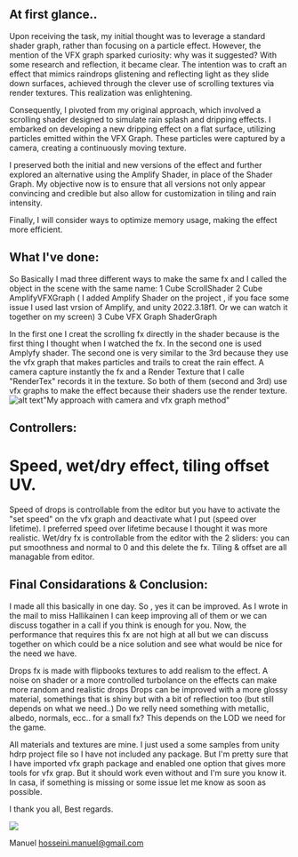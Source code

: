 ## At first glance..
Upon receiving the task, my initial thought was to leverage a standard shader graph, rather than focusing on a particle effect. 
However, the mention of the VFX graph sparked curiosity: why was it suggested? With some research and reflection, it became clear. 
The intention was to craft an effect that mimics raindrops glistening and reflecting light as they slide down surfaces, achieved through the clever use of scrolling textures via render textures. 
This realization was enlightening.

Consequently, I pivoted from my original approach, which involved a scrolling shader designed to simulate rain splash and dripping effects. 
I embarked on developing a new dripping effect on a flat surface, utilizing particles emitted within the VFX Graph. These particles were captured by a camera, creating a continuously moving texture.

I preserved both the initial and new versions of the effect and further explored an alternative using the Amplify Shader, in place of the Shader Graph. 
My objective now is to ensure that all versions not only appear convincing and credible but also allow for customization in tiling and rain intensity.

Finally, I will consider ways to optimize memory usage, making the effect more efficient.

## What I've done:

So Basically I mad three different ways to make the same fx and I called the object  in the scene with the same name:
1 Cube ScrollShader
2 Cube AmplifyVFXGraph ( I added Amplify Shader on the project , if you face some issue I used last vrsion of Amplify, and unity 2022.3.18f1. Or we can watch it together on my screen)
3 Cube VFX Graph ShaderGraph

In the first one I creat the scrolling fx directly in the shader because is the first thing I thought when I watched the fx.
In the second one is used Amplyfy shader.
The second one is very similar to the 3rd because they use the vfx graph that makes particles and trails to creat the rain effect.
A camera capture instantly the fx and a Render Texture that I calle "RenderTex" records it in the texture.
So both of them (second and 3rd) use vfx graphs to make the effect because their shaders use the render texture.
![alt text](https://github.com/sanliuk/RainDrop/blob/master/Screenshot%202024-04-11%20132714.png
)"My approach with camera and vfx graph method"
## Controllers:
# Speed,  wet/dry effect, tiling offset UV.

Speed of drops is controllable from the editor but you have to activate the "set speed" on the vfx graph and deactivate what I put (speed over lifetime). I preferred speed over lifetime because I thought it was more realistic.
Wet/dry fx is controllable from the editor with the 2 sliders: you can put smoothness and normal to 0 and this delete the fx.
Tiling & offset are all managable from editor.


## Final Considarations & Conclusion:

I made all this basically in one day. So , yes it can be improved.
As I wrote in the mail to miss Hallikainen I can keep improving all of them or we can discuss togather in a call if you think is enough for you.
Now, the performance that requires this fx are not high at all but we can discuss together on which could be a nice solution and see what would be nice for the need we have.


Drops fx is made with flipbooks textures to add realism to the effect.
A noise on shader or a more controlled turbolance on the  effects can make more random and realistic drops
Drops can be improved with a more glossy material, somethings that is shiny but with a bit of reflection too (but still depends on what we need..) 
Do we relly need something with metallic, albedo, normals, ecc.. for a small fx? This depends on the LOD we need for the game.


All materials and textures are mine.
I just used a some samples from unity hdrp project file so I have not included any package.
But I'm pretty sure that I have imported vfx graph package and enabled one option that gives more tools for vfx grap. But it should work even without and I'm sure you know it.
In casa, if something is missing or some issue let me know as soon as possible.

I thank you all,
Best regards.

[![](https://github.com/sanliuk/RainDrop/blob/master/Screenshot%202024-04-11%20165753.png)](https://youtu.be/5yO5I5KjFlI)


Manuel
hosseini.manuel@gmail.com

